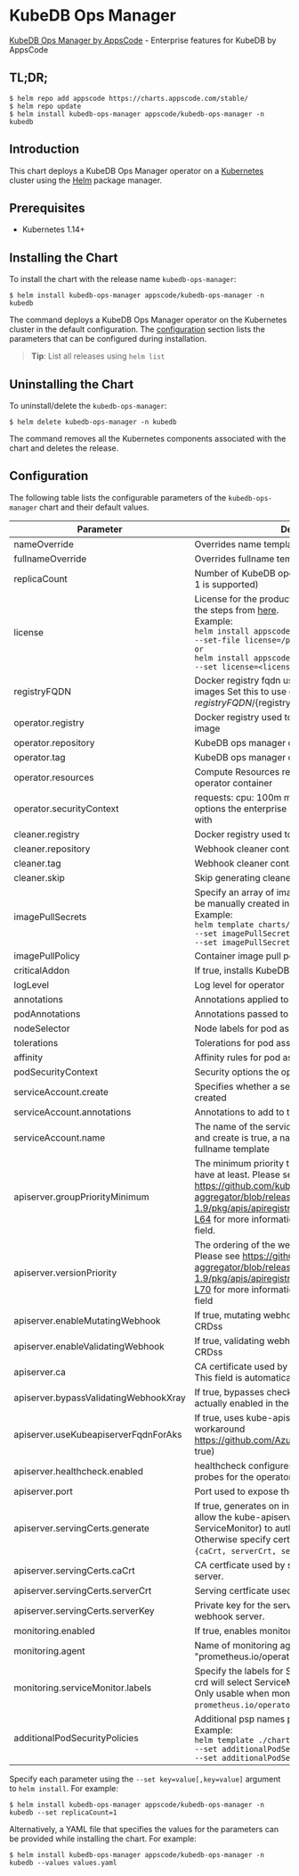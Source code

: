 # KubeDB Ops Manager

[KubeDB Ops Manager by AppsCode](https://github.com/kubedb) - Enterprise features for KubeDB by AppsCode

## TL;DR;

```console
$ helm repo add appscode https://charts.appscode.com/stable/
$ helm repo update
$ helm install kubedb-ops-manager appscode/kubedb-ops-manager -n kubedb
```

## Introduction

This chart deploys a KubeDB Ops Manager operator on a [Kubernetes](http://kubernetes.io) cluster using the [Helm](https://helm.sh) package manager.

## Prerequisites

- Kubernetes 1.14+

## Installing the Chart

To install the chart with the release name `kubedb-ops-manager`:

```console
$ helm install kubedb-ops-manager appscode/kubedb-ops-manager -n kubedb
```

The command deploys a KubeDB Ops Manager operator on the Kubernetes cluster in the default configuration. The [configuration](#configuration) section lists the parameters that can be configured during installation.

> **Tip**: List all releases using `helm list`

## Uninstalling the Chart

To uninstall/delete the `kubedb-ops-manager`:

```console
$ helm delete kubedb-ops-manager -n kubedb
```

The command removes all the Kubernetes components associated with the chart and deletes the release.

## Configuration

The following table lists the configurable parameters of the `kubedb-ops-manager` chart and their default values.

|               Parameter               |                                                                                                                                                                                  Description                                                                                                                                                                                   |                  Default                  |
|---------------------------------------|--------------------------------------------------------------------------------------------------------------------------------------------------------------------------------------------------------------------------------------------------------------------------------------------------------------------------------------------------------------------------------|-------------------------------------------|
| nameOverride                          | Overrides name template                                                                                                                                                                                                                                                                                                                                                        | <code>""</code>                           |
| fullnameOverride                      | Overrides fullname template                                                                                                                                                                                                                                                                                                                                                    | <code>""</code>                           |
| replicaCount                          | Number of KubeDB operator replicas to create (only 1 is supported)                                                                                                                                                                                                                                                                                                             | <code>1</code>                            |
| license                               | License for the product. Get a license by following the steps from [here](https://stash.run/docs/latest/setup/install/enterprise#get-a-trial-license). <br> Example: <br> `helm install appscode/kubedb-ops-manager \` <br> `--set-file license=/path/to/license/file` <br> `or` <br> `helm install appscode/kubedb-ops-manager \` <br> `--set license=<license file content>` | <code>""</code>                           |
| registryFQDN                          | Docker registry fqdn used to pull KubeDB related images Set this to use docker registry hosted at ${registryFQDN}/${registry}/${image}                                                                                                                                                                                                                                         | <code>""</code>                           |
| operator.registry                     | Docker registry used to pull KubeDB ops manager image                                                                                                                                                                                                                                                                                                                          | <code>kubedb</code>                       |
| operator.repository                   | KubeDB ops manager container image                                                                                                                                                                                                                                                                                                                                             | <code>kubedb-enterprise</code>            |
| operator.tag                          | KubeDB ops manager container image tag                                                                                                                                                                                                                                                                                                                                         | <code>v0.11.0</code>                      |
| operator.resources                    | Compute Resources required by the enterprise operator container                                                                                                                                                                                                                                                                                                                | <code>{}</code>                           |
| operator.securityContext              | requests: cpu: 100m memory: 128Mi Security options the enterprise operator container should run with                                                                                                                                                                                                                                                                           | <code>{}</code>                           |
| cleaner.registry                      | Docker registry used to pull Webhook cleaner image                                                                                                                                                                                                                                                                                                                             | <code>appscode</code>                     |
| cleaner.repository                    | Webhook cleaner container image                                                                                                                                                                                                                                                                                                                                                | <code>kubectl</code>                      |
| cleaner.tag                           | Webhook cleaner container image tag                                                                                                                                                                                                                                                                                                                                            | <code>v1.22</code>                        |
| cleaner.skip                          | Skip generating cleaner YAML                                                                                                                                                                                                                                                                                                                                                   | <code>false</code>                        |
| imagePullSecrets                      | Specify an array of imagePullSecrets. Secrets must be manually created in the namespace. <br> Example: <br> `helm template charts/kubedb-ops-manager \` <br> `--set imagePullSecrets[0].name=sec0 \` <br> `--set imagePullSecrets[1].name=sec1`                                                                                                                                | <code>[]</code>                           |
| imagePullPolicy                       | Container image pull policy                                                                                                                                                                                                                                                                                                                                                    | <code>IfNotPresent</code>                 |
| criticalAddon                         | If true, installs KubeDB operator as critical addon                                                                                                                                                                                                                                                                                                                            | <code>false</code>                        |
| logLevel                              | Log level for operator                                                                                                                                                                                                                                                                                                                                                         | <code>3</code>                            |
| annotations                           | Annotations applied to operator deployment                                                                                                                                                                                                                                                                                                                                     | <code>{}</code>                           |
| podAnnotations                        | Annotations passed to operator pod(s).                                                                                                                                                                                                                                                                                                                                         | <code>{}</code>                           |
| nodeSelector                          | Node labels for pod assignment                                                                                                                                                                                                                                                                                                                                                 | <code>{"kubernetes.io/os":"linux"}</code> |
| tolerations                           | Tolerations for pod assignment                                                                                                                                                                                                                                                                                                                                                 | <code>[]</code>                           |
| affinity                              | Affinity rules for pod assignment                                                                                                                                                                                                                                                                                                                                              | <code>{}</code>                           |
| podSecurityContext                    | Security options the operator pod should run with.                                                                                                                                                                                                                                                                                                                             | <code>{}</code>                           |
| serviceAccount.create                 | Specifies whether a service account should be created                                                                                                                                                                                                                                                                                                                          | <code>true</code>                         |
| serviceAccount.annotations            | Annotations to add to the service account                                                                                                                                                                                                                                                                                                                                      | <code>{}</code>                           |
| serviceAccount.name                   | The name of the service account to use. If not set and create is true, a name is generated using the fullname template                                                                                                                                                                                                                                                         | <code></code>                             |
| apiserver.groupPriorityMinimum        | The minimum priority the webhook api group should have at least. Please see https://github.com/kubernetes/kube-aggregator/blob/release-1.9/pkg/apis/apiregistration/v1beta1/types.go#L58-L64 for more information on proper values of this field.                                                                                                                              | <code>10000</code>                        |
| apiserver.versionPriority             | The ordering of the webhook api inside of the group. Please see https://github.com/kubernetes/kube-aggregator/blob/release-1.9/pkg/apis/apiregistration/v1beta1/types.go#L66-L70 for more information on proper values of this field                                                                                                                                           | <code>15</code>                           |
| apiserver.enableMutatingWebhook       | If true, mutating webhook is configured for KubeDB CRDss                                                                                                                                                                                                                                                                                                                       | <code>true</code>                         |
| apiserver.enableValidatingWebhook     | If true, validating webhook is configured for KubeDB CRDss                                                                                                                                                                                                                                                                                                                     | <code>true</code>                         |
| apiserver.ca                          | CA certificate used by the Kubernetes api server. This field is automatically assigned by the operator.                                                                                                                                                                                                                                                                        | <code>not-ca-cert</code>                  |
| apiserver.bypassValidatingWebhookXray | If true, bypasses checks that validating webhook is actually enabled in the Kubernetes cluster.                                                                                                                                                                                                                                                                                | <code>false</code>                        |
| apiserver.useKubeapiserverFqdnForAks  | If true, uses kube-apiserver FQDN for AKS cluster to workaround https://github.com/Azure/AKS/issues/522 (default true)                                                                                                                                                                                                                                                         | <code>true</code>                         |
| apiserver.healthcheck.enabled         | healthcheck configures the readiness and liveliness probes for the operator pod.                                                                                                                                                                                                                                                                                               | <code>false</code>                        |
| apiserver.port                        | Port used to expose the operator apiserver                                                                                                                                                                                                                                                                                                                                     | <code>8443</code>                         |
| apiserver.servingCerts.generate       | If true, generates on install/upgrade the certs that allow the kube-apiserver (and potentially ServiceMonitor) to authenticate operators pods. Otherwise specify certs in `apiserver.servingCerts.{caCrt, serverCrt, serverKey}`.                                                                                                                                              | <code>true</code>                         |
| apiserver.servingCerts.caCrt          | CA certficate used by serving certificate of webhook server.                                                                                                                                                                                                                                                                                                                   | <code>""</code>                           |
| apiserver.servingCerts.serverCrt      | Serving certficate used by webhook server.                                                                                                                                                                                                                                                                                                                                     | <code>""</code>                           |
| apiserver.servingCerts.serverKey      | Private key for the serving certificate used by webhook server.                                                                                                                                                                                                                                                                                                                | <code>""</code>                           |
| monitoring.enabled                    | If true, enables monitoring KubeDB operator                                                                                                                                                                                                                                                                                                                                    | <code>false</code>                        |
| monitoring.agent                      | Name of monitoring agent ("prometheus.io" or "prometheus.io/operator" or "prometheus.io/builtin")                                                                                                                                                                                                                                                                              | <code>""</code>                           |
| monitoring.serviceMonitor.labels      | Specify the labels for ServiceMonitor. Prometheus crd will select ServiceMonitor using these labels. Only usable when monitoring agent is `prometheus.io/operator`.                                                                                                                                                                                                            | <code>{}</code>                           |
| additionalPodSecurityPolicies         | Additional psp names passed to operator <br> Example: <br> `helm template ./chart/kubedb-ops-manager \` <br> `--set additionalPodSecurityPolicies[0]=abc \` <br> `--set additionalPodSecurityPolicies[1]=xyz`                                                                                                                                                                  | <code>[]</code>                           |


Specify each parameter using the `--set key=value[,key=value]` argument to `helm install`. For example:

```console
$ helm install kubedb-ops-manager appscode/kubedb-ops-manager -n kubedb --set replicaCount=1
```

Alternatively, a YAML file that specifies the values for the parameters can be provided while
installing the chart. For example:

```console
$ helm install kubedb-ops-manager appscode/kubedb-ops-manager -n kubedb --values values.yaml
```
